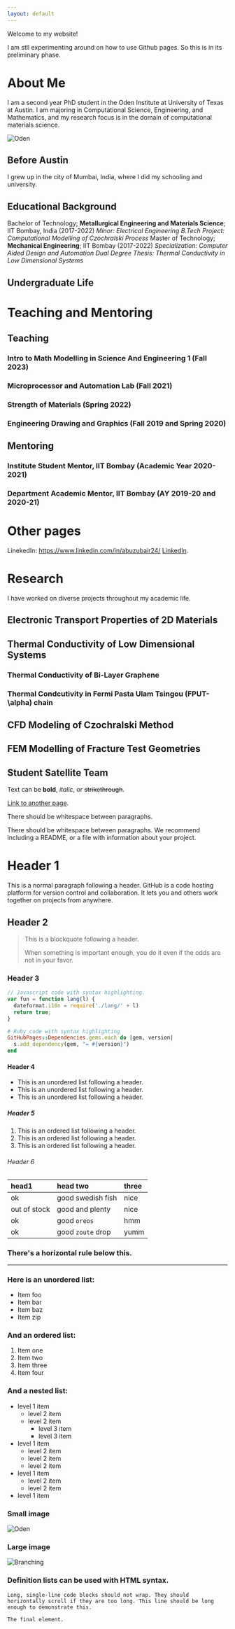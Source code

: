 ```yaml
---
layout: default
---
```


Welcome to my website!

I am stll experimenting around on how to use Github pages. So this is in its preliminary phase.

# About Me

I am a second year PhD student in the Oden Institute at University of Texas at Austin.
I am majoring in Computational Science, Engineering, and Mathematics, and my research focus is in the domain of computational materials science.


![Oden](https://oden.utexas.edu/static/components/assets/blue_block%402x.png)

## Before Austin

I grew up in the city of Mumbai, India, where I did my schooling and university.

## Educational Background

Bachelor of Technology; **Metallurgical Engineering and Materials Science**; IIT Bombay, India (2017-2022)
_Minor: Electrical Engineering_
_B.Tech Project: Computational Modelling of Czochralski Process_
Master of Technology; **Mechanical Engineering**; IIT Bombay (2017-2022)
_Specialization: Computer Aided Design and Automation_
_Dual Degree Thesis: Thermal Conductivity in Low Dimensional Systems_

## Undergraduate Life

# Teaching and Mentoring

## Teaching

### Intro to Math Modelling in Science And Engineering 1 (Fall 2023)

### Microprocessor and Automation Lab (Fall 2021)

### Strength of Materials (Spring 2022)

### Engineering Drawing and Graphics (Fall 2019 and Spring 2020)

## Mentoring

### Institute Student Mentor, IIT Bombay (Academic Year 2020-2021)

### Department Academic Mentor, IIT Bombay (AY 2019-20 and 2020-21)



# Other pages

LinekedIn: https://www.linkedin.com/in/abuzubair24/
[LinkedIn](https://www.linkedin.com/in/abuzubair24/).

# Research

I have worked on diverse projects throughout my academic life.

## Electronic Transport Properties of 2D Materials

## Thermal Conductivity of Low Dimensional Systems

### Thermal Conductivity of Bi-Layer Graphene

### Thermal Condcutivity in Fermi Pasta Ulam Tsingou (FPUT-\alpha) chain

## CFD Modeling of Czochralski Method

## FEM Modelling of Fracture Test Geometries

## Student Satellite Team


Text can be **bold**, _italic_, or ~~strikethrough~~.

[Link to another page](./another-page.html).

There should be whitespace between paragraphs.

There should be whitespace between paragraphs. We recommend including a README, or a file with information about your project.

# Header 1

This is a normal paragraph following a header. GitHub is a code hosting platform for version control and collaboration. It lets you and others work together on projects from anywhere.

## Header 2

> This is a blockquote following a header.
>
> When something is important enough, you do it even if the odds are not in your favor.

### Header 3

```js
// Javascript code with syntax highlighting.
var fun = function lang(l) {
  dateformat.i18n = require('./lang/' + l)
  return true;
}
```

```ruby
# Ruby code with syntax highlighting
GitHubPages::Dependencies.gems.each do |gem, version|
  s.add_dependency(gem, "= #{version}")
end
```

#### Header 4

*   This is an unordered list following a header.
*   This is an unordered list following a header.
*   This is an unordered list following a header.

##### Header 5

1.  This is an ordered list following a header.
2.  This is an ordered list following a header.
3.  This is an ordered list following a header.

###### Header 6

| head1        | head two          | three |
|:-------------|:------------------|:------|
| ok           | good swedish fish | nice  |
| out of stock | good and plenty   | nice  |
| ok           | good `oreos`      | hmm   |
| ok           | good `zoute` drop | yumm  |

### There's a horizontal rule below this.

* * *

### Here is an unordered list:

*   Item foo
*   Item bar
*   Item baz
*   Item zip

### And an ordered list:

1.  Item one
1.  Item two
1.  Item three
1.  Item four

### And a nested list:

- level 1 item
  - level 2 item
  - level 2 item
    - level 3 item
    - level 3 item
- level 1 item
  - level 2 item
  - level 2 item
  - level 2 item
- level 1 item
  - level 2 item
  - level 2 item
- level 1 item

### Small image

![Oden](https://oden.utexas.edu/static/components/assets/blue_block%402x.png)

### Large image

![Branching](https://guides.github.com/activities/hello-world/branching.png)


### Definition lists can be used with HTML syntax.

```
Long, single-line code blocks should not wrap. They should horizontally scroll if they are too long. This line should be long enough to demonstrate this.
```

```
The final element.
```
